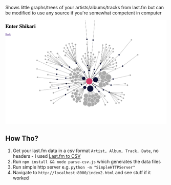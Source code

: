 
Shows little graphs/trees of your artists/albums/tracks from last.fm but can be modified to use any source if you're somewhat competent in computer

![Example](./1.png)

## How Tho?

1. Get your last.fm data in a csv format `Artist, Album, Track, Date`, no headers - I used [Last.fm to CSV](https://benjaminbenben.com/lastfm-to-csv/)
2. Run `npm install && node parse-csv.js` which generates the data files
3. Run simple http server e.g. `python -m "SimpleHTTPServer"`
4. Navigate to `http://localhost:8000/index2.html` and see stuff if it worked